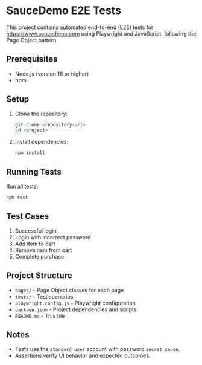 # SauceDemo E2E Tests

This project contains automated end-to-end (E2E) tests for https://www.saucedemo.com using Playwright and JavaScript, following the Page Object pattern.

## Prerequisites
- Node.js (version 16 or higher)
- npm

## Setup
1. Clone the repository:
   ```bash
   git clone <repository-url>
   cd <project>
   ```
2. Install dependencies:
   ```bash
   npm install
   ```

## Running Tests
Run all tests:
```bash
npm test
```

## Test Cases
1. Successful login
2. Login with incorrect password
3. Add item to cart
4. Remove item from cart
5. Complete purchase

## Project Structure
- `pages/` - Page Object classes for each page
- `tests/` - Test scenarios
- `playwright.config.js` - Playwright configuration
- `package.json` - Project dependencies and scripts
- `README.md` - This file

## Notes
- Tests use the `standard_user` account with password `secret_sauce`.
- Assertions verify UI behavior and expected outcomes.
